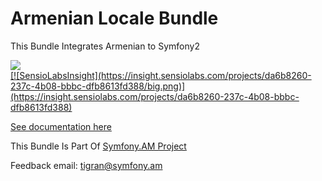 Armenian Locale Bundle
====================

This Bundle Integrates Armenian to Symfony2

<a href="https://travis-ci.org/ArmCoder/ArmenianLocaleBundle">
  <img src="https://travis-ci.org/ArmCoder/ArmenianLocaleBundle.png"
</a>
<br />
[![SensioLabsInsight](https://insight.sensiolabs.com/projects/da6b8260-237c-4b08-bbbc-dfb8613fd388/big.png)](https://insight.sensiolabs.com/projects/da6b8260-237c-4b08-bbbc-dfb8613fd388)

<a href="/Resources/doc/index.md">See documentation here</a>

This Bundle Is Part Of <a href="http://www.symfony.am">Symfony.AM Project</a>

Feedback email: tigran@symfony.am

